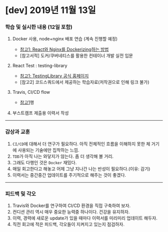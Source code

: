 # [dev] 2019년 11월 13일



### 학습 및 실시한 내용 (12일 포함)

1. Docker 사용, node+nginx 배포 연습 (계속 진행할 예정)
    - [참고1: React와 Nginx를 Dockerizing하는 방법](https://codechacha.com/ko/dockerizing-react-with-nginx/)
    - [참고서적] 도커/쿠버네티스를 활용한 컨테이너 개발 실전 입문
    
2. React Test : testing-library
    - [참고1: TestingLibrary 공식 홈페이지](https://testing-library.com/)
    - [참고2] 코드스쿼드에서 제공하는 학습자료(저작권으로 인해 링크 불가)

3. Travis, CI/CD flow
    - [참고1](https://velog.io/@jeff0720/Travis-CI-AWS-CodeDeploy-Docker-%EB%A1%9C-%EB%B0%B0%ED%8F%AC-%EC%9E%90%EB%8F%99%ED%99%94-%EB%B0%8F-%EB%AC%B4%EC%A4%91%EB%8B%A8-%EB%B0%B0%ED%8F%AC-%ED%99%98%EA%B2%BD-%EA%B5%AC%EC%B6%95%ED%95%98%EA%B8%B0)행

4. 부스트캠프 제출용 이력서 작성

---

### 감상과 교훈

1. `CI/CD`에 대해서 더 연구가 필요하다. 아직 전체적인 흐름을 이해하지 못한 체 거기에 사용되는 기술에만 집착하는 느낌.
2. `TDD`가 아직 나는 와닿지가 않는다. 좀 더 생각해 볼 거리.
3. 그래도 다행인 것은 `Docker` 재밌다.
4. 매일 회고한다고 해놓고 어제 그냥 지나간 나는 반성이 필요하다.(이유: 감기)
5. 이력서는 중간중간 업데이트를 주기적으로 해주는 것이 좋겠다.

---

### 피드백 및 각오

1. Travis와 Docker를 연구하여 CI/CD 환경을 직접 구축하여 보자.
2. 컨디션 관리 역시 매우 중요한 능력중 하나이다. 건강을 유지하자.
3. 이력, 경력에 새로운 update가 있을 때마다 이력서를 미리미리 업데이트 해두자.
4. 직전 회고에 적은 피드백, 각오들이 지켜지고 있는지 점검하자.



    
